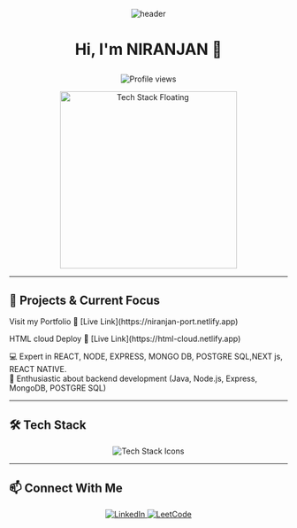 <!-- Animated Header -->
<p align="center">
  <img src="https://capsule-render.vercel.app/api?type=waving&color=gradient&height=150&section=header&text=%20STOIC&fontColor=FFFFFF&animation=fadeIn" alt="header"/>
</p>

# <p align="center">Hi, I'm NIRANJAN 👋</p>

<p align="center">
  <img src="https://komarev.com/ghpvc/?username=niranjan20rc&style=flat-square&color=blue" alt="Profile views"/>
</p>

<!-- Floating Tech GIF -->
<p align="center">
  <img src="./assets/tech.gif" alt="Tech Stack Floating" width="320"/>
</p>

---

## 🚀 Projects & Current Focus

<p>
 Visit my Portfolio  
🔗 [Live Link](https://niranjan-port.netlify.app)
</p>
<p>
 HTML cloud Deploy  
🔗 [Live Link](https://html-cloud.netlify.app)
</p>

💻 Expert in  REACT, NODE, EXPRESS, MONGO DB, POSTGRE SQL,NEXT js, REACT NATIVE.  
🎯 Enthusiastic about backend development (Java, Node.js, Express, MongoDB, POSTGRE SQL)

---

## 🛠️ Tech Stack

<p align="center">
  <img src="https://skillicons.dev/icons?i=html,css,js,ts,react,nodejs,express,mongodb,postgresql,nextjs,vercel&theme=light" alt="Tech Stack Icons"/>
</p>

---

## 📫 Connect With Me

<p align="center">
  <a href="https://www.linkedin.com/in/niranjan-cse/" target="_blank">
    <img src="https://img.shields.io/badge/LinkedIn-Connect-blue?logo=linkedin&style=for-the-badge" alt="LinkedIn"/>
  </a>
  <a href="https://leetcode.com/u/niranjancse2023/" target="_blank">
    <img src="https://img.shields.io/badge/LeetCode-Visit-orange?logo=leetcode&style=for-the-badge" alt="LeetCode"/>
  </a>
</p>
